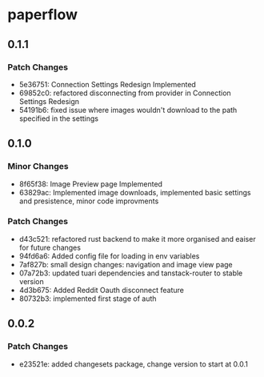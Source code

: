 # paperflow

## 0.1.1

### Patch Changes

- 5e36751: Connection Settings Redesign Implemented
- 69852c0: refactored disconnecting from provider in Connection Settings Redesign
- 54191b6: fixed issue where images wouldn't download to the path specified in the settings

## 0.1.0

### Minor Changes

- 8f65f38: Image Preview page Implemented
- 63829ac: Implemented image downloads, implemented basic settings and presistence, minor code improvments

### Patch Changes

- d43c521: refactored rust backend to make it more organised and eaiser for future changes
- 94fd6a6: Added config file for loading in env variables
- 7af827b: small design changes: navigation and image view page
- 07a72b3: updated tuari dependencies and tanstack-router to stable version
- 4d3b675: Added Reddit Oauth disconnect feature
- 80732b3: implemented first stage of auth

## 0.0.2

### Patch Changes

- e23521e: added changesets package, change version to start at 0.0.1
